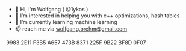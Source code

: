 - 👋 Hi, I’m Wolfgang ( @1ykos ) 
- 👀 I’m interested in helping you with c++ optimizations, hash tables
- 🌱 I’m currently learning machine learning
- 📫 reach me via wolfgang.brehm@gmail.com

9983 2E11 F3B5 A657 473B 8371 225F 9B22 BF8D 0F07
